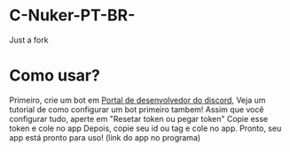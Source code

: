 # C-Nuker-PT-BR-
Just a fork
# Como usar?
Primeiro, crie um bot em [Portal de desenvolvedor do discord](https://discord.com/developer/applications), Veja um tutorial de como configurar um bot primeiro tambem!
Assim que você configurar tudo, aperte em "Resetar token ou pegar token"
Copie esse token e cole no app
Depois, copie seu id ou tag e cole no app.
Pronto, seu app está pronto para uso! (link do app no programa)
